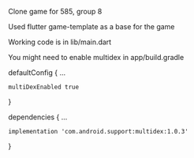 Clone game for 585, group 8

Used flutter game-template as a base for the game

Working code is in lib/main.dart

You might need to enable multidex in app/build.gradle

defaultConfig {
    ...

    multiDexEnabled true
}

dependencies {
    ...

    implementation 'com.android.support:multidex:1.0.3'
}
